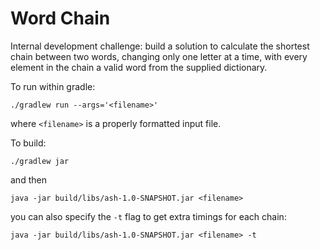 Word Chain
==========

Internal development challenge: build a solution to calculate the shortest chain between two words, changing only 
one letter at a time, with every element in the chain a valid word from the supplied dictionary.

To run within gradle:
```
./gradlew run --args='<filename>'
```

where `<filename>` is a properly formatted input file.




To build:
```
./gradlew jar
```

and then

```
java -jar build/libs/ash-1.0-SNAPSHOT.jar <filename>
```

you can also specify the `-t` flag to get extra timings for each chain:

```
java -jar build/libs/ash-1.0-SNAPSHOT.jar <filename> -t
```
